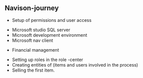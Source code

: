 ## Navison-journey
* Setup of permissions and user access
- Microsoft studio SQL server
- Microsoft development environment
- Microsoft nav client
* Financial management
- Setting up roles in the role -center
- Creating entities of (items and users involved in the process)
- Selling the first item.
